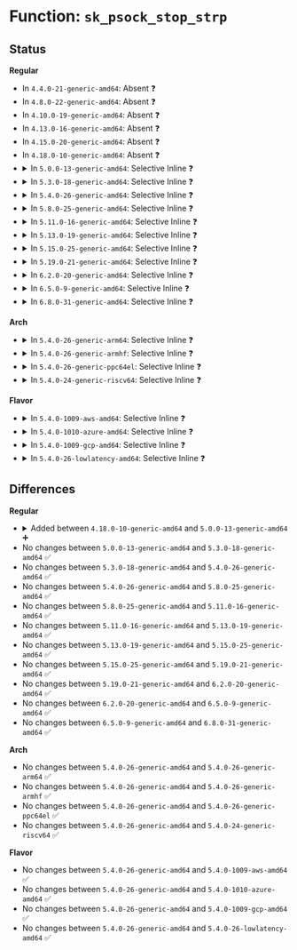 # Function: <code>sk_psock_stop_strp</code>

## Status
<b>Regular</b>
<ul>
<li>
In <code>4.4.0-21-generic-amd64</code>: Absent ❓
</li>
<li>
In <code>4.8.0-22-generic-amd64</code>: Absent ❓
</li>
<li>
In <code>4.10.0-19-generic-amd64</code>: Absent ❓
</li>
<li>
In <code>4.13.0-16-generic-amd64</code>: Absent ❓
</li>
<li>
In <code>4.15.0-20-generic-amd64</code>: Absent ❓
</li>
<li>
In <code>4.18.0-10-generic-amd64</code>: Absent ❓
</li>
<li>
<details>
<summary>In <code>5.0.0-13-generic-amd64</code>: Selective Inline ❓</summary>

```c
void sk_psock_stop_strp(struct sock * sk, struct sk_psock * psock)
```

```json
{
  "name": "sk_psock_stop_strp",
  "collision_type": "Unique Global",
  "inline_type": "Selective",
  "funcs": [
    {
      "addr": 18446744071588181346,
      "name": "sk_psock_stop_strp",
      "external": true,
      "loc": "net/core/skmsg.c:811",
      "file": "net/core/skmsg.c",
      "inline": "not declared, inlined",
      "caller_inline": [
        "net/core/skmsg.c:sk_psock_drop",
        "net/core/skmsg.c:sk_psock_drop"
      ],
      "caller_func": [
        "net/core/sock_map.c:sock_map_unref"
      ]
    }
  ],
  "symbols": [
    {
      "addr": 18446744071588181568,
      "name": "sk_psock_stop_strp",
      "section": ".text",
      "bind": "STB_GLOBAL",
      "size": 67
    }
  ]
}
```
</details>
</li>
<li>
<details>
<summary>In <code>5.3.0-18-generic-amd64</code>: Selective Inline ❓</summary>

```c
void sk_psock_stop_strp(struct sock * sk, struct sk_psock * psock)
```

```json
{
  "name": "sk_psock_stop_strp",
  "collision_type": "Unique Global",
  "inline_type": "Selective",
  "funcs": [
    {
      "addr": 18446744071588507396,
      "name": "sk_psock_stop_strp",
      "external": true,
      "loc": "net/core/skmsg.c:823",
      "file": "net/core/skmsg.c",
      "inline": "not declared, inlined",
      "caller_inline": [
        "net/core/skmsg.c:sk_psock_drop",
        "net/core/skmsg.c:sk_psock_drop"
      ],
      "caller_func": [
        "net/core/sock_map.c:sock_map_unref"
      ]
    }
  ],
  "symbols": [
    {
      "addr": 18446744071588507616,
      "name": "sk_psock_stop_strp",
      "section": ".text",
      "bind": "STB_GLOBAL",
      "size": 67
    }
  ]
}
```
</details>
</li>
<li>
<details>
<summary>In <code>5.4.0-26-generic-amd64</code>: Selective Inline ❓</summary>

```c
void sk_psock_stop_strp(struct sock * sk, struct sk_psock * psock)
```

```json
{
  "name": "sk_psock_stop_strp",
  "collision_type": "Unique Global",
  "inline_type": "Selective",
  "funcs": [
    {
      "addr": 18446744071588716003,
      "name": "sk_psock_stop_strp",
      "external": true,
      "loc": "net/core/skmsg.c:835",
      "file": "net/core/skmsg.c",
      "inline": "not declared, inlined",
      "caller_inline": [
        "net/core/skmsg.c:sk_psock_drop",
        "net/core/skmsg.c:sk_psock_drop"
      ],
      "caller_func": [
        "net/core/sock_map.c:sock_map_unref"
      ]
    }
  ],
  "symbols": [
    {
      "addr": 18446744071588716256,
      "name": "sk_psock_stop_strp",
      "section": ".text",
      "bind": "STB_GLOBAL",
      "size": 67
    }
  ]
}
```
</details>
</li>
<li>
<details>
<summary>In <code>5.8.0-25-generic-amd64</code>: Selective Inline ❓</summary>

```c
void sk_psock_stop_strp(struct sock * sk, struct sk_psock * psock)
```

```json
{
  "name": "sk_psock_stop_strp",
  "collision_type": "Unique Global",
  "inline_type": "Selective",
  "funcs": [
    {
      "addr": 18446744071589583115,
      "name": "sk_psock_stop_strp",
      "external": true,
      "loc": "net/core/skmsg.c:888",
      "file": "net/core/skmsg.c",
      "inline": "not declared, inlined",
      "caller_inline": [
        "net/core/skmsg.c:sk_psock_drop",
        "net/core/skmsg.c:sk_psock_drop"
      ],
      "caller_func": [
        "net/core/sock_map.c:sock_map_del_link"
      ]
    }
  ],
  "symbols": [
    {
      "addr": 18446744071589583328,
      "name": "sk_psock_stop_strp",
      "section": ".text",
      "bind": "STB_GLOBAL",
      "size": 70
    }
  ]
}
```
</details>
</li>
<li>
<details>
<summary>In <code>5.11.0-16-generic-amd64</code>: Selective Inline ❓</summary>

```c
void sk_psock_stop_strp(struct sock * sk, struct sk_psock * psock)
```

```json
{
  "name": "sk_psock_stop_strp",
  "collision_type": "Unique Global",
  "inline_type": "Selective",
  "funcs": [
    {
      "addr": 18446744071589594347,
      "name": "sk_psock_stop_strp",
      "external": true,
      "loc": "net/core/skmsg.c:1043",
      "file": "net/core/skmsg.c",
      "inline": "not declared, inlined",
      "caller_inline": [
        "net/core/skmsg.c:sk_psock_drop",
        "net/core/skmsg.c:sk_psock_drop"
      ],
      "caller_func": [
        "net/core/sock_map.c:sock_map_del_link"
      ]
    }
  ],
  "symbols": [
    {
      "addr": 18446744071589594672,
      "name": "sk_psock_stop_strp",
      "section": ".text",
      "bind": "STB_GLOBAL",
      "size": 70
    }
  ]
}
```
</details>
</li>
<li>
<details>
<summary>In <code>5.13.0-19-generic-amd64</code>: Selective Inline ❓</summary>

```c
void sk_psock_stop_strp(struct sock * sk, struct sk_psock * psock)
```

```json
{
  "name": "sk_psock_stop_strp",
  "collision_type": "Unique Global",
  "inline_type": "Selective",
  "funcs": [
    {
      "addr": 18446744071589654342,
      "name": "sk_psock_stop_strp",
      "external": true,
      "loc": "net/core/skmsg.c:1117",
      "file": "net/core/skmsg.c",
      "inline": "not declared, inlined",
      "caller_inline": [
        "net/core/skmsg.c:sk_psock_drop"
      ],
      "caller_func": [
        "net/core/sock_map.c:sock_map_unref"
      ]
    }
  ],
  "symbols": [
    {
      "addr": 18446744071589654656,
      "name": "sk_psock_stop_strp",
      "section": ".text",
      "bind": "STB_GLOBAL",
      "size": 51
    }
  ]
}
```
</details>
</li>
<li>
<details>
<summary>In <code>5.15.0-25-generic-amd64</code>: Selective Inline ❓</summary>

```c
void sk_psock_stop_strp(struct sock * sk, struct sk_psock * psock)
```

```json
{
  "name": "sk_psock_stop_strp",
  "collision_type": "Unique Global",
  "inline_type": "Selective",
  "funcs": [
    {
      "addr": 18446744071590410934,
      "name": "sk_psock_stop_strp",
      "external": true,
      "loc": "net/core/skmsg.c:1125",
      "file": "net/core/skmsg.c",
      "inline": "not declared, inlined",
      "caller_inline": [
        "net/core/skmsg.c:sk_psock_drop"
      ],
      "caller_func": [
        "net/core/sock_map.c:sock_map_unref"
      ]
    }
  ],
  "symbols": [
    {
      "addr": 18446744071590411296,
      "name": "sk_psock_stop_strp",
      "section": ".text",
      "bind": "STB_GLOBAL",
      "size": 79
    }
  ]
}
```
</details>
</li>
<li>
<details>
<summary>In <code>5.19.0-21-generic-amd64</code>: Selective Inline ❓</summary>

```c
void sk_psock_stop_strp(struct sock * sk, struct sk_psock * psock)
```

```json
{
  "name": "sk_psock_stop_strp",
  "collision_type": "Unique Global",
  "inline_type": "Selective",
  "funcs": [
    {
      "addr": 18446744071592007782,
      "name": "sk_psock_stop_strp",
      "external": true,
      "loc": "net/core/skmsg.c:1145",
      "file": "net/core/skmsg.c",
      "inline": "not declared, inlined",
      "caller_inline": [
        "net/core/skmsg.c:sk_psock_drop"
      ],
      "caller_func": [
        "net/core/sock_map.c:sock_map_unref"
      ]
    }
  ],
  "symbols": [
    {
      "addr": 18446744071592008176,
      "name": "sk_psock_stop_strp",
      "section": ".text",
      "bind": "STB_GLOBAL",
      "size": 89
    }
  ]
}
```
</details>
</li>
<li>
<details>
<summary>In <code>6.2.0-20-generic-amd64</code>: Selective Inline ❓</summary>

```c
void sk_psock_stop_strp(struct sock * sk, struct sk_psock * psock)
```

```json
{
  "name": "sk_psock_stop_strp",
  "collision_type": "Unique Global",
  "inline_type": "Selective",
  "funcs": [
    {
      "addr": 18446744071593821926,
      "name": "sk_psock_stop_strp",
      "external": true,
      "loc": "net/core/skmsg.c:1152",
      "file": "net/core/skmsg.c",
      "inline": "not declared, inlined",
      "caller_inline": [
        "net/core/skmsg.c:sk_psock_drop"
      ],
      "caller_func": [
        "net/core/sock_map.c:sock_map_unref"
      ]
    }
  ],
  "symbols": [
    {
      "addr": 18446744071593822352,
      "name": "sk_psock_stop_strp",
      "section": ".text",
      "bind": "STB_GLOBAL",
      "size": 89
    }
  ]
}
```
</details>
</li>
<li>
<details>
<summary>In <code>6.5.0-9-generic-amd64</code>: Selective Inline ❓</summary>

```c
void sk_psock_stop_strp(struct sock * sk, struct sk_psock * psock)
```

```json
{
  "name": "sk_psock_stop_strp",
  "collision_type": "Unique Global",
  "inline_type": "Selective",
  "funcs": [
    {
      "addr": 18446744071594196342,
      "name": "sk_psock_stop_strp",
      "external": true,
      "loc": "net/core/skmsg.c:1148",
      "file": "net/core/skmsg.c",
      "inline": "not declared, inlined",
      "caller_inline": [
        "net/core/skmsg.c:sk_psock_drop"
      ],
      "caller_func": [
        "net/core/sock_map.c:sock_map_unref"
      ]
    }
  ],
  "symbols": [
    {
      "addr": 18446744071594196784,
      "name": "sk_psock_stop_strp",
      "section": ".text",
      "bind": "STB_GLOBAL",
      "size": 89
    }
  ]
}
```
</details>
</li>
<li>
<details>
<summary>In <code>6.8.0-31-generic-amd64</code>: Selective Inline ❓</summary>

```c
void sk_psock_stop_strp(struct sock * sk, struct sk_psock * psock)
```

```json
{
  "name": "sk_psock_stop_strp",
  "collision_type": "Unique Global",
  "inline_type": "Selective",
  "funcs": [
    {
      "addr": 18446744071594993270,
      "name": "sk_psock_stop_strp",
      "external": true,
      "loc": "net/core/skmsg.c:1154",
      "file": "net/core/skmsg.c",
      "inline": "not declared, inlined",
      "caller_inline": [
        "net/core/skmsg.c:sk_psock_drop"
      ],
      "caller_func": [
        "net/core/sock_map.c:sock_map_unref"
      ]
    }
  ],
  "symbols": [
    {
      "addr": 18446744071594993712,
      "name": "sk_psock_stop_strp",
      "section": ".text",
      "bind": "STB_GLOBAL",
      "size": 89
    }
  ]
}
```
</details>
</li>
</ul>
<b>Arch</b>
<ul>
<li>
<details>
<summary>In <code>5.4.0-26-generic-arm64</code>: Selective Inline ❓</summary>

```c
void sk_psock_stop_strp(struct sock * sk, struct sk_psock * psock)
```

```json
{
  "name": "sk_psock_stop_strp",
  "collision_type": "Unique Global",
  "inline_type": "Selective",
  "funcs": [
    {
      "addr": 18446603336502280208,
      "name": "sk_psock_stop_strp",
      "external": true,
      "loc": "net/core/skmsg.c:835",
      "file": "net/core/skmsg.c",
      "inline": "not declared, inlined",
      "caller_inline": [
        "net/core/skmsg.c:sk_psock_drop",
        "net/core/skmsg.c:sk_psock_drop"
      ],
      "caller_func": [
        "net/core/sock_map.c:sock_map_unref"
      ]
    }
  ],
  "symbols": [
    {
      "addr": 18446603336502280592,
      "name": "sk_psock_stop_strp",
      "section": ".text",
      "bind": "STB_GLOBAL",
      "size": 84
    }
  ]
}
```
</details>
</li>
<li>
<details>
<summary>In <code>5.4.0-26-generic-armhf</code>: Selective Inline ❓</summary>

```c
void sk_psock_stop_strp(struct sock * sk, struct sk_psock * psock)
```

```json
{
  "name": "sk_psock_stop_strp",
  "collision_type": "Unique Global",
  "inline_type": "Selective",
  "funcs": [
    {
      "addr": 3235020284,
      "name": "sk_psock_stop_strp",
      "external": true,
      "loc": "net/core/skmsg.c:835",
      "file": "net/core/skmsg.c",
      "inline": "not declared, inlined",
      "caller_inline": [
        "net/core/skmsg.c:sk_psock_drop",
        "net/core/skmsg.c:sk_psock_drop"
      ],
      "caller_func": [
        "net/core/sock_map.c:sock_map_unref"
      ]
    }
  ],
  "symbols": [
    {
      "addr": 3235020520,
      "name": "sk_psock_stop_strp",
      "section": ".text",
      "bind": "STB_GLOBAL",
      "size": 72
    }
  ]
}
```
</details>
</li>
<li>
<details>
<summary>In <code>5.4.0-26-generic-ppc64el</code>: Selective Inline ❓</summary>

```c
void sk_psock_stop_strp(struct sock * sk, struct sk_psock * psock)
```

```json
{
  "name": "sk_psock_stop_strp",
  "collision_type": "Unique Global",
  "inline_type": "Selective",
  "funcs": [
    {
      "addr": 13835058055295779676,
      "name": "sk_psock_stop_strp",
      "external": true,
      "loc": "net/core/skmsg.c:835",
      "file": "net/core/skmsg.c",
      "inline": "not declared, inlined",
      "caller_inline": [
        "net/core/skmsg.c:sk_psock_drop",
        "net/core/skmsg.c:sk_psock_drop"
      ],
      "caller_func": [
        "net/core/sock_map.c:sock_map_unref"
      ]
    }
  ],
  "symbols": [
    {
      "addr": 13835058055295780000,
      "name": "sk_psock_stop_strp",
      "section": ".text",
      "bind": "STB_GLOBAL",
      "size": 112
    }
  ]
}
```
</details>
</li>
<li>
<details>
<summary>In <code>5.4.0-24-generic-riscv64</code>: Selective Inline ❓</summary>

```c
void sk_psock_stop_strp(struct sock * sk, struct sk_psock * psock)
```

```json
{
  "name": "sk_psock_stop_strp",
  "collision_type": "Unique Global",
  "inline_type": "Selective",
  "funcs": [
    {
      "addr": 18446743936278512880,
      "name": "sk_psock_stop_strp",
      "external": true,
      "loc": "net/core/skmsg.c:835",
      "file": "net/core/skmsg.c",
      "inline": "not declared, inlined",
      "caller_inline": [
        "net/core/skmsg.c:sk_psock_drop",
        "net/core/skmsg.c:sk_psock_drop"
      ],
      "caller_func": [
        "net/core/sock_map.c:sock_map_unref"
      ]
    }
  ],
  "symbols": [
    {
      "addr": 18446743936278513138,
      "name": "sk_psock_stop_strp",
      "section": ".text",
      "bind": "STB_GLOBAL",
      "size": 72
    }
  ]
}
```
</details>
</li>
</ul>
<b>Flavor</b>
<ul>
<li>
<details>
<summary>In <code>5.4.0-1009-aws-amd64</code>: Selective Inline ❓</summary>

```c
void sk_psock_stop_strp(struct sock * sk, struct sk_psock * psock)
```

```json
{
  "name": "sk_psock_stop_strp",
  "collision_type": "Unique Global",
  "inline_type": "Selective",
  "funcs": [
    {
      "addr": 18446744071588322739,
      "name": "sk_psock_stop_strp",
      "external": true,
      "loc": "net/core/skmsg.c:835",
      "file": "net/core/skmsg.c",
      "inline": "not declared, inlined",
      "caller_inline": [
        "net/core/skmsg.c:sk_psock_drop",
        "net/core/skmsg.c:sk_psock_drop"
      ],
      "caller_func": [
        "net/core/sock_map.c:sock_map_unref"
      ]
    }
  ],
  "symbols": [
    {
      "addr": 18446744071588322992,
      "name": "sk_psock_stop_strp",
      "section": ".text",
      "bind": "STB_GLOBAL",
      "size": 67
    }
  ]
}
```
</details>
</li>
<li>
<details>
<summary>In <code>5.4.0-1010-azure-amd64</code>: Selective Inline ❓</summary>

```c
void sk_psock_stop_strp(struct sock * sk, struct sk_psock * psock)
```

```json
{
  "name": "sk_psock_stop_strp",
  "collision_type": "Unique Global",
  "inline_type": "Selective",
  "funcs": [
    {
      "addr": 18446744071588035523,
      "name": "sk_psock_stop_strp",
      "external": true,
      "loc": "net/core/skmsg.c:835",
      "file": "net/core/skmsg.c",
      "inline": "not declared, inlined",
      "caller_inline": [
        "net/core/skmsg.c:sk_psock_drop",
        "net/core/skmsg.c:sk_psock_drop"
      ],
      "caller_func": [
        "net/core/sock_map.c:sock_map_unref"
      ]
    }
  ],
  "symbols": [
    {
      "addr": 18446744071588035776,
      "name": "sk_psock_stop_strp",
      "section": ".text",
      "bind": "STB_GLOBAL",
      "size": 67
    }
  ]
}
```
</details>
</li>
<li>
<details>
<summary>In <code>5.4.0-1009-gcp-amd64</code>: Selective Inline ❓</summary>

```c
void sk_psock_stop_strp(struct sock * sk, struct sk_psock * psock)
```

```json
{
  "name": "sk_psock_stop_strp",
  "collision_type": "Unique Global",
  "inline_type": "Selective",
  "funcs": [
    {
      "addr": 18446744071588654563,
      "name": "sk_psock_stop_strp",
      "external": true,
      "loc": "net/core/skmsg.c:835",
      "file": "net/core/skmsg.c",
      "inline": "not declared, inlined",
      "caller_inline": [
        "net/core/skmsg.c:sk_psock_drop",
        "net/core/skmsg.c:sk_psock_drop"
      ],
      "caller_func": [
        "net/core/sock_map.c:sock_map_unref"
      ]
    }
  ],
  "symbols": [
    {
      "addr": 18446744071588654816,
      "name": "sk_psock_stop_strp",
      "section": ".text",
      "bind": "STB_GLOBAL",
      "size": 67
    }
  ]
}
```
</details>
</li>
<li>
<details>
<summary>In <code>5.4.0-26-lowlatency-amd64</code>: Selective Inline ❓</summary>

```c
void sk_psock_stop_strp(struct sock * sk, struct sk_psock * psock)
```

```json
{
  "name": "sk_psock_stop_strp",
  "collision_type": "Unique Global",
  "inline_type": "Selective",
  "funcs": [
    {
      "addr": 18446744071588794371,
      "name": "sk_psock_stop_strp",
      "external": true,
      "loc": "net/core/skmsg.c:835",
      "file": "net/core/skmsg.c",
      "inline": "not declared, inlined",
      "caller_inline": [
        "net/core/skmsg.c:sk_psock_drop",
        "net/core/skmsg.c:sk_psock_drop"
      ],
      "caller_func": [
        "net/core/sock_map.c:sock_map_unref"
      ]
    }
  ],
  "symbols": [
    {
      "addr": 18446744071588794624,
      "name": "sk_psock_stop_strp",
      "section": ".text",
      "bind": "STB_GLOBAL",
      "size": 67
    }
  ]
}
```
</details>
</li>
</ul>

## Differences
<b>Regular</b>
<ul>
<li>
<details>
<summary>Added between <code>4.18.0-10-generic-amd64</code> and <code>5.0.0-13-generic-amd64</code> ➕</summary>

```c
void sk_psock_stop_strp(struct sock * sk, struct sk_psock * psock)
```
</details>
</li>
<li>
No changes between <code>5.0.0-13-generic-amd64</code> and <code>5.3.0-18-generic-amd64</code> ✅
</li>
<li>
No changes between <code>5.3.0-18-generic-amd64</code> and <code>5.4.0-26-generic-amd64</code> ✅
</li>
<li>
No changes between <code>5.4.0-26-generic-amd64</code> and <code>5.8.0-25-generic-amd64</code> ✅
</li>
<li>
No changes between <code>5.8.0-25-generic-amd64</code> and <code>5.11.0-16-generic-amd64</code> ✅
</li>
<li>
No changes between <code>5.11.0-16-generic-amd64</code> and <code>5.13.0-19-generic-amd64</code> ✅
</li>
<li>
No changes between <code>5.13.0-19-generic-amd64</code> and <code>5.15.0-25-generic-amd64</code> ✅
</li>
<li>
No changes between <code>5.15.0-25-generic-amd64</code> and <code>5.19.0-21-generic-amd64</code> ✅
</li>
<li>
No changes between <code>5.19.0-21-generic-amd64</code> and <code>6.2.0-20-generic-amd64</code> ✅
</li>
<li>
No changes between <code>6.2.0-20-generic-amd64</code> and <code>6.5.0-9-generic-amd64</code> ✅
</li>
<li>
No changes between <code>6.5.0-9-generic-amd64</code> and <code>6.8.0-31-generic-amd64</code> ✅
</li>
</ul>
<b>Arch</b>
<ul>
<li>
No changes between <code>5.4.0-26-generic-amd64</code> and <code>5.4.0-26-generic-arm64</code> ✅
</li>
<li>
No changes between <code>5.4.0-26-generic-amd64</code> and <code>5.4.0-26-generic-armhf</code> ✅
</li>
<li>
No changes between <code>5.4.0-26-generic-amd64</code> and <code>5.4.0-26-generic-ppc64el</code> ✅
</li>
<li>
No changes between <code>5.4.0-26-generic-amd64</code> and <code>5.4.0-24-generic-riscv64</code> ✅
</li>
</ul>
<b>Flavor</b>
<ul>
<li>
No changes between <code>5.4.0-26-generic-amd64</code> and <code>5.4.0-1009-aws-amd64</code> ✅
</li>
<li>
No changes between <code>5.4.0-26-generic-amd64</code> and <code>5.4.0-1010-azure-amd64</code> ✅
</li>
<li>
No changes between <code>5.4.0-26-generic-amd64</code> and <code>5.4.0-1009-gcp-amd64</code> ✅
</li>
<li>
No changes between <code>5.4.0-26-generic-amd64</code> and <code>5.4.0-26-lowlatency-amd64</code> ✅
</li>
</ul>
